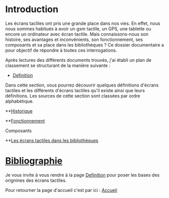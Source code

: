 #  Introduction 

Les écrans tacliles ont pris une grande place dans nos vies. En effet, nous nous sommes habitués à avoir un gsm tactile, un GPS, une tablette ou encore un ordinateur avec écran tactile. Mais connaissons-nous son histoire, ses avantages et inconvénients, son fonctionnement, ses composants et sa place dans les bibliothèques ? Ce dossier documentaire a pour objectif de répondre à toutes ces interrogations.

Après lectures des différents documents trouvés, j'ai établi un plan de classement se structurant de la manière suivante :

* [Definition](Definition.md)

Dans cette section, vous pourrez découvrir quelques définitions d'écrans tactiles et les différents d'écrans tactiles qu'il existe ainsi que leurs définitions. Les sources de cette section sont classées par ordre alphabétique.

**[Historique](histoire.md)

**[Fonctionnement](fonctionnement.md)
  
  Composants

**[Les écrans tactiles dans les bibliothèques](lesecranstactilesdanslesbibliotheques.md)

# [Bibliographie](Bibliographie) 



Je vous invite à vous rendre à la page [Definition](Definition.md) pour poser les bases des orignines des écrans tactiles.

Pour retourner la page d'accueil c'est par ici : [Accueil](accueil.md)
   
